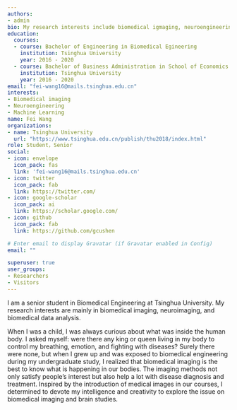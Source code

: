 ```yaml
---
authors:
- admin
bio: My research interests include biomedical igmaging, neuroengineering.
education:
  courses:
  - course: Bachelor of Engineering in Biomedical Egineering
    institution: Tsinghua University
    year: 2016 - 2020
  - course: Bachelor of Business Administration	in School of Economics and Management
    institution: Tsinghua University
    year: 2016 - 2020
email: "fei-wang16@mails.tsinghua.edu.cn"
interests:
- Biomedical imaging
- Neuroengineering
- Machine Learning
name: Fei Wang
organizations:
- name: Tsinghua University
  url: "https://www.tsinghua.edu.cn/publish/thu2018/index.html"
role: Student，Senior
social:
- icon: envelope
  icon_pack: fas
  link: 'fei-wang16@mails.tsinghua.edu.cn'
- icon: twitter
  icon_pack: fab
  link: https://twitter.com/
- icon: google-scholar
  icon_pack: ai
  link: https://scholar.google.com/
- icon: github
  icon_pack: fab
  link: https://github.com/gcushen

# Enter email to display Gravatar (if Gravatar enabled in Config)
email: ""

superuser: true
user_groups:
- Researchers
- Visitors
---
```


I am a senior student in Biomedical Engineering at Tsinghua University. My research interests are mainly in biomedical imaging, neuroimaging, and biomedical data analysis. 

When I was a child, I was always curious about what was inside the human body. I asked myself: were there any king or queen living in my body to control my breathing, emotion, and fighting with diseases? Surely there were none, but when I grew up and was exposed to biomedical engineering during my undergraduate study, I realized that biomedical imaging is the best to know what is happening in our bodies. The imaging methods not only satisfy people’s interest but also help a lot with disease diagnosis and treatment. Inspired by the introduction of medical images in our courses, I determined to devote my intelligence and creativity to explore the issue on biomedical imaging and brain studies. 